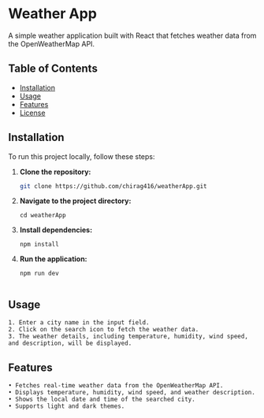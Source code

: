 # Weather App

A simple weather application built with React that fetches weather data from the OpenWeatherMap API.

## Table of Contents

- [Installation](#installation)
- [Usage](#usage)
- [Features](#features)
- [License](#license)

## Installation

To run this project locally, follow these steps:

1. **Clone the repository:**

   ```bash
   git clone https://github.com/chirag416/weatherApp.git

2. **Navigate to the project directory:**
   ```
   cd weatherApp

5. **Install dependencies:**
   ```
   npm install
   
7. **Run the application:**
   ```
   npm run dev


## Usage
    1. Enter a city name in the input field.
    2. Click on the search icon to fetch the weather data.
    3. The weather details, including temperature, humidity, wind speed, and description, will be displayed.

## Features
    • Fetches real-time weather data from the OpenWeatherMap API.
    • Displays temperature, humidity, wind speed, and weather description.
    • Shows the local date and time of the searched city.
    • Supports light and dark themes.
     

